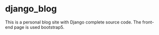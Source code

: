 # django_blog
This is a personal blog site with Django complete source code. 
The front-end page is used bootstrap5.

